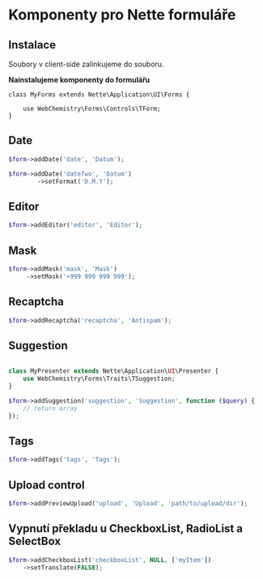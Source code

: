 # Komponenty pro Nette formuláře

## Instalace

Soubory v client-side zalinkujeme do souboru.

**Nainstalujeme komponenty do formulářu**

```
class MyForms extends Nette\Application\UI\Forms {
    
    use WebChemistry\Forms\Controls\TForm;
}
```

## Date

```php
$form->addDate('date', 'Datum');

$form->addDate('dateTwo', 'Datum')
        ->setFormat('D.M.Y');
```

## Editor

```php
$form->addEditor('editor', 'Editor');
```

## Mask

```php
$form->addMask('mask', 'Mask')
     ->setMask('+999 999 999 999');
```

## Recaptcha

```php
$form->addRecaptcha('recaptcha', 'Antispam');
```

## Suggestion

```php

class MyPresenter extends Nette\Application\UI\Presenter {
    use WebChemistry\Forms\Traits\TSuggestion;
}
```

```php
$form->addSuggestion('suggestion', 'Suggestion', function ($query) {
    // return array
});
```

## Tags

```php
$form->addTags('tags', 'Tags');
```

## Upload control

```php
$form->addPreviewUpload('upload', 'Upload', 'path/to/upload/dir');
```

## Vypnutí překladu u CheckboxList, RadioList a SelectBox

```php
$form->addCheckboxList('checkboxList', NULL, ['myItem'])
	->setTranslate(FALSE);
```
